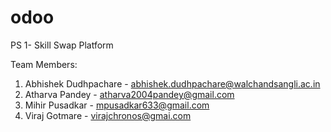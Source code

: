 # odoo

PS 1- Skill Swap Platform

Team Members: 
1) Abhishek Dudhpachare - abhishek.dudhpachare@walchandsangli.ac.in
2) Atharva Pandey - atharva2004pandey@gmail.com
3) Mihir Pusadkar - mpusadkar633@gmail.com
4) Viraj Gotmare - virajchronos@gmai.com
